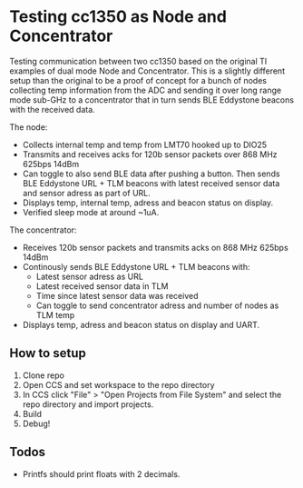 # Testing cc1350 as Node and Concentrator
Testing communication between two cc1350 based on the original TI examples of dual mode Node and Concentrator. This is a slightly different setup than the original to be a proof of concept for a bunch of nodes collecting temp information from the ADC and sending it over long range mode sub-GHz to a concentrator that in turn sends BLE Eddystone beacons with the received data.

The node:
* Collects internal temp and temp from LMT70 hooked up to DIO25
* Transmits and receives acks for 120b sensor packets over 868 MHz 625bps 14dBm
* Can toggle to also send BLE data after pushing a button. Then sends BLE Eddystone URL + TLM beacons with latest received sensor data and sensor adress as part of URL.
* Displays temp, internal temp, adress and beacon status on display.
* Verified sleep mode at around ~1uA.

The concentrator:
* Receives 120b sensor packets and transmits acks on 868 MHz 625bps 14dBm
* Continously sends BLE Eddystone URL + TLM beacons with:
  * Latest sensor adress as URL
  * Latest received sensor data in TLM
  * Time since latest sensor data was received
  * Can toggle to send concentrator adress and number of nodes as TLM temp
* Displays temp, adress and beacon status on display and UART.

## How to setup
1. Clone repo
1. Open CCS and set workspace to the repo directory
1. In CCS click "File" > "Open Projects from File System" and select the repo directory and import projects.
1. Build
1. Debug!

## Todos
* Printfs should print floats with 2 decimals.

